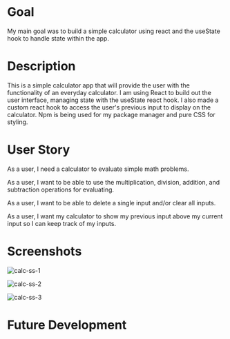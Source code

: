 # Goal
My main goal was to build a simple calculator using react and the useState hook to handle state within the app.

# Description
This is a simple calculator app that will provide the user with the functionality of an everyday calculator. I am using React to build out the user interface, managing state with the useState react hook. I also made a custom react hook to access the user's previous input to display on the calculator. Npm is being used for my package manager and pure CSS for styling.

# User Story

As a user, I need a calculator to evaluate simple math problems.

As a user, I want to be able to use the multiplication, division, addition, and subtraction operations for evaluating.

As a user, I want to be able to delete a single input and/or clear all inputs.

As a user, I want my calculator to show my previous input above my current input so I can keep track of my inputs.

# Screenshots

![calc-ss-1](https://user-images.githubusercontent.com/84674745/162357408-229ff169-d60d-4bb6-9880-fdf792482c2c.JPG)

![calc-ss-2](https://user-images.githubusercontent.com/84674745/162357411-068344c8-4580-4bd8-b582-7f8730aea75a.JPG)

![calc-ss-3](https://user-images.githubusercontent.com/84674745/162357412-51b4addc-6fb0-4b61-8996-81a1f634205b.JPG)

# Future Development

